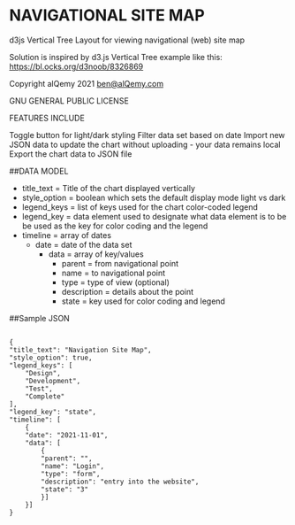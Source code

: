 # NAVIGATIONAL SITE MAP
d3js Vertical Tree Layout for viewing navigational (web) site map

Solution is inspired by d3.js Vertical Tree example like this: https://bl.ocks.org/d3noob/8326869

Copyright alQemy 2021
ben@alQemy.com

GNU GENERAL PUBLIC LICENSE

FEATURES INCLUDE

Toggle button for light/dark styling
Filter data set based on date Import new JSON data to update the chart without uploading - your data remains local
Export the chart data to JSON file

##DATA MODEL

 - title_text = Title of the chart displayed vertically
 - style_option = boolean which sets the default display mode light vs dark
 - legend_keys = list of keys used for the chart color-coded legend
 - legend_key = data element used to designate what data element is to be be used as the key for color coding and the legend
 - timeline = array of dates
     - date = date of the data set
       - data = array of key/values
           - parent = from navigational point
           - name = to navigational point
           - type = type of view (optional)
           - description = details about the point
           - state = key used for color coding and legend
         
##Sample JSON
<pre>
<code>
{
"title_text": "Navigation Site Map",
"style_option": true,
"legend_keys": [
    "Design",
    "Development",
    "Test",
    "Complete"
],
"legend_key": "state",
"timeline": [
    {
    "date": "2021-11-01",
    "data": [
        {
        "parent": "",
        "name": "Login",
        "type": "form",
        "description": "entry into the website",
        "state": "3"
        }]
    }]
}
</code></pre>
